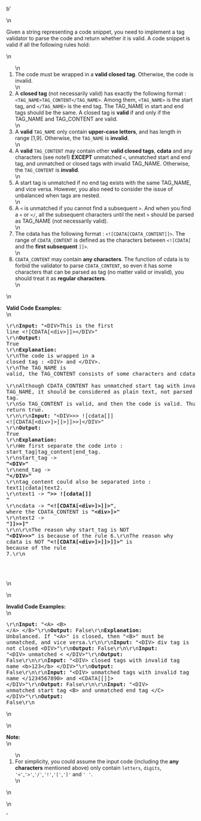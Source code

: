 b'<div class="question-description">\n<p><p>Given a string representing a code snippet, you need to implement a tag validator to parse the code and return whether it is valid. A code snippet is valid if all the following rules hold:<p>\n<ol>\n<li>The code must be wrapped in a <b>valid closed tag</b>. Otherwise, the code is invalid.</li>\n<li>A <b>closed tag</b> (not necessarily valid) has exactly the following format : <code>&lt;TAG_NAME&gt;TAG_CONTENT&lt;/TAG_NAME&gt;</code>. Among them, <code>&lt;TAG_NAME&gt;</code> is the start tag, and <code>&lt;/TAG_NAME&gt;</code> is the end tag. The TAG_NAME in start and end tags should be the same. A closed tag is <b>valid</b> if and only if the TAG_NAME and TAG_CONTENT are valid.</li>\n<li>A <b>valid</b> <code>TAG_NAME</code> only contain <b>upper-case letters</b>, and has length in range [1,9]. Otherwise, the <code>TAG_NAME</code> is <b>invalid</b>.</li>\n<li>A <b>valid</b> <code>TAG_CONTENT</code> may contain other <b>valid closed tags</b>, <b>cdata</b> and any characters (see note1) <b>EXCEPT</b> unmatched <code>&lt;</code>, unmatched start and end tag, and unmatched or closed tags with invalid TAG_NAME. Otherwise, the <code>TAG_CONTENT</code> is <b>invalid</b>.</li>\n<li>A start tag is unmatched if no end tag exists with the same TAG_NAME, and vice versa. However, you also need to consider the issue of unbalanced when tags are nested.</li>\n<li>A <code>&lt;</code> is unmatched if you cannot find a subsequent <code>&gt;</code>. And when you find a <code>&lt;</code> or <code>&lt;/</code>, all the subsequent characters until the next <code>&gt;</code> should be parsed as TAG_NAME  (not necessarily valid).</li>\n<li>The cdata has the following format : <code>&lt;![CDATA[CDATA_CONTENT]]&gt;</code>. The range of <code>CDATA_CONTENT</code> is defined as the characters between <code>&lt;![CDATA[</code> and the <b>first subsequent</b> <code>]]&gt;</code>. </li>\n<li><code>CDATA_CONTENT</code> may contain <b>any characters</b>. The function of cdata is to forbid the validator to parse <code>CDATA_CONTENT</code>, so even it has some characters that can be parsed as tag (no matter valid or invalid), you should treat it as <b>regular characters</b>. </li>\n</ol>\n<p><b>Valid Code Examples:</b><br/>\n<pre>\r\n<b>Input:</b> "&lt;DIV&gt;This is the first line &lt;![CDATA[&lt;div&gt;]]&gt;&lt;/DIV&gt;"<br/>\r\n<b>Output:</b> True<br/>\r\n<b>Explanation:</b> <br/>\r\nThe code is wrapped in a closed tag : &lt;DIV&gt; and &lt;/DIV&gt;. <br/>\r\nThe TAG_NAME is valid, the TAG_CONTENT consists of some characters and cdata. <br/>\r\nAlthough CDATA_CONTENT has unmatched start tag with invalid TAG_NAME, it should be considered as plain text, not parsed as tag.<br/>\r\nSo TAG_CONTENT is valid, and then the code is valid. Thus return true.<br>\r\n\r\n<b>Input:</b> "&lt;DIV&gt;&gt;&gt;  ![cdata[]] &lt;![CDATA[&lt;div&gt;]&gt;]]&gt;]]&gt;&gt;]&lt;/DIV&gt;"<br>\r\n<b>Output:</b> True<br>\r\n<b>Explanation:</b><br>\r\nWe first separate the code into : start_tag|tag_content|end_tag.<br/>\r\nstart_tag -&gt; <b>"&lt;DIV&gt;"</b><br/>\r\nend_tag -&gt; <b>"&lt;/DIV&gt;"</b><br/>\r\ntag_content could also be separated into : text1|cdata|text2.<br/>\r\ntext1 -&gt; <b>"&gt;&gt;  ![cdata[]] "</b><br/>\r\ncdata -&gt; <b>"&lt;![CDATA[&lt;div&gt;]&gt;]]&gt;"</b>, where the CDATA_CONTENT is <b>"&lt;div&gt;]&gt;"</b><br/>\r\ntext2 -&gt; <b>"]]&gt;&gt;]"</b><br/>\r\n\r\nThe reason why start_tag is NOT <b>"&lt;DIV&gt;&gt;&gt;"</b> is because of the rule 6.\r\nThe reason why cdata is NOT <b>"&lt;![CDATA[&lt;div&gt;]&gt;]]&gt;]]&gt;"</b> is because of the rule 7.\r\n</br></br></br></br></pre>\n</p>\n<p><b>Invalid Code Examples:</b><br/>\n<pre>\r\n<b>Input:</b> "&lt;A&gt;  &lt;B&gt; &lt;/A&gt;   &lt;/B&gt;"\r\n<b>Output:</b> False\r\n<b>Explanation:</b> Unbalanced. If "&lt;A&gt;" is closed, then "&lt;B&gt;" must be unmatched, and vice versa.\r\n\r\n<b>Input:</b> "&lt;DIV&gt;  div tag is not closed  &lt;DIV&gt;"\r\n<b>Output:</b> False\r\n\r\n<b>Input:</b> "&lt;DIV&gt;  unmatched &lt;  &lt;/DIV&gt;"\r\n<b>Output:</b> False\r\n\r\n<b>Input:</b> "&lt;DIV&gt; closed tags with invalid tag name  &lt;b&gt;123&lt;/b&gt; &lt;/DIV&gt;"\r\n<b>Output:</b> False\r\n\r\n<b>Input:</b> "&lt;DIV&gt; unmatched tags with invalid tag name  &lt;/1234567890&gt; and &lt;CDATA[[]]&gt;  &lt;/DIV&gt;"\r\n<b>Output:</b> False\r\n\r\n<b>Input:</b> "&lt;DIV&gt;  unmatched start tag &lt;B&gt;  and unmatched end tag &lt;/C&gt;  &lt;/DIV&gt;"\r\n<b>Output:</b> False\r\n</pre>\n</p>\n<p><b>Note:</b><br/>\n<ol>\n<li>For simplicity, you could assume the input code (including the <b>any characters</b> mentioned above) only contain <code>letters</code>, <code>digits</code>, <code>\'&lt;\'</code>,<code>\'&gt;\'</code>,<code>\'/\'</code>,<code>\'!\'</code>,<code>\'[\'</code>,<code>\']\'</code> and <code>\' \'</code>.</li>\n</ol>\n</p></p>\n</p></p></div>'